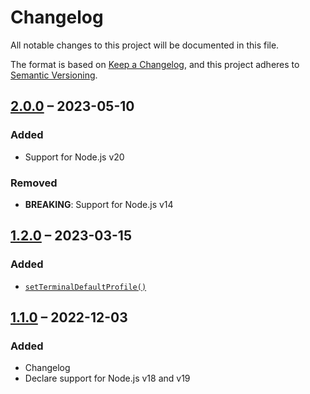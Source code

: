 # Changelog

All notable changes to this project will be documented in this file.

The format is based on [Keep a Changelog](https://keepachangelog.com/en/1.0.0/),
and this project adheres to [Semantic Versioning](https://semver.org/spec/v2.0.0.html).

## [2.0.0](https://github.com/ptrkcsk/terminal-profile/compare/v1.2.0...v2.0.0) – 2023-05-10

### Added

- Support for Node.js v20

### Removed

- **BREAKING**: Support for Node.js v14

## [1.2.0](https://github.com/ptrkcsk/terminal-profile/compare/v1.1.0...v1.2.0) – 2023-03-15

### Added

- [`setTerminalDefaultProfile()`](readme.md#setterminaldefaultprofile)

## [1.1.0](https://github.com/ptrkcsk/terminal-profile/compare/v1.0.3...v1.1.0) – 2022-12-03

### Added

- Changelog
- Declare support for Node.js v18 and v19
